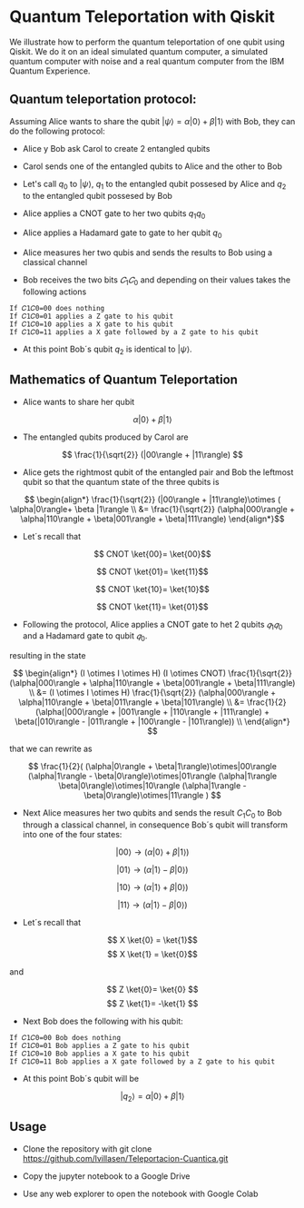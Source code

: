 # Quantum Teleportation with Qiskit 
We illustrate how to perform the quantum teleportation of one qubit using Qiskit. We do it on an ideal simulated quantum computer, a simulated quantum computer with noise and a real quantum computer from the IBM Quantum Experience.


## Quantum teleportation protocol:

Assuming Alice wants to share the qubit
$|\psi\rangle=\alpha|0\rangle + \beta|1\rangle$ with Bob, they can do the following protocol:

- Alice y Bob ask Carol to create 2 entangled qubits 

- Carol sends one of the entangled qubits to Alice and the other to Bob

- Let's call $q_0$ to $|\psi\rangle$, $q_1$ to the entangled qubit possesed by Alice and $q_2$ to the entangled qubit possesed by Bob

- Alice applies a CNOT gate to her two qubits $q_1q_0$

- Alice applies a Hadamard gate to gate to her qubit $q_0$

- Alice measures her two qubis and sends the results to Bob using a classical channel


- Bob receives the two bits $𝐶_1𝐶_0$ and depending on their values takes the following actions
```
If 𝐶1𝐶0=00 does nothing
If 𝐶1𝐶0=01 applies a Z gate to his qubit 
If 𝐶1𝐶0=10 applies a X gate to his qubit 
If 𝐶1𝐶0=11 applies a X gate followed by a Z gate to his qubit 
```

- At this point Bob´s qubit $q_2$ is identical to $|\psi\rangle$. 

##  Mathematics of Quantum Teleportation


- Alice wants to share her qubit 

$$ \alpha|0\rangle + \beta|1\rangle $$

- The entangled qubits produced by Carol are 

$$  \frac{1}{\sqrt{2}} (|00\rangle + |11\rangle) $$

- Alice gets the rightmost qubit of the entangled pair and Bob the leftmost qubit  so that the quantum state of the three qubits is

$$ \begin{align*}
\frac{1}{\sqrt{2}} (|00\rangle + |11\rangle)\otimes ( \alpha|0\rangle+ \beta |1\rangle \\
&= \frac{1}{\sqrt{2}} (\alpha|000\rangle + \alpha|110\rangle + \beta|001\rangle + \beta|111\rangle) 
\end{align*}$$

- Let´s recall that 

$$ CNOT \ket{00}= \ket{00}$$

$$ CNOT \ket{01}= \ket{11}$$

$$ CNOT \ket{10}= \ket{10}$$

$$ CNOT \ket{11}= \ket{01}$$


- Following the protocol, Alice applies a CNOT gate to het 2 qubits  $𝑞_1𝑞_0$ and a Hadamard gate to qubit  $𝑞_0$. 

resulting in the state

$$ 
\begin{align*} (I \otimes I \otimes H) (I \otimes CNOT) \frac{1}{\sqrt{2}} (\alpha|000\rangle + \alpha|110\rangle + \beta|001\rangle + \beta|111\rangle) \\
&= (I \otimes I \otimes H) \frac{1}{\sqrt{2}} (\alpha|000\rangle + \alpha|110\rangle + \beta|011\rangle + \beta|101\rangle) \\
&= \frac{1}{2}  (\alpha(|000\rangle + |001\rangle + |110\rangle + |111\rangle) + \beta(|010\rangle - |011\rangle + |100\rangle - |101\rangle)) \\
\end{align*}
$$

that we can rewrite as

$$
\frac{1}{2}( (\alpha|0\rangle + \beta|1\rangle)\otimes|00\rangle (\alpha|1\rangle - \beta|0\rangle)\otimes|01\rangle (\alpha|1\rangle \beta|0\rangle)\otimes|10\rangle (\alpha|1\rangle - \beta|0\rangle)\otimes|11\rangle  )
$$

- Next Alice measures her two qubits and sends the result $C_1C_0$ to Bob through a classical channel,
in consequence Bob´s qubit will transform into one of the four states:

$$|00\rangle \rightarrow (\alpha|0\rangle + \beta|1\rangle)$$

$$|01\rangle \rightarrow (\alpha|1\rangle - \beta|0\rangle)$$

$$|10\rangle \rightarrow (\alpha|1\rangle + \beta|0\rangle)$$

$$|11\rangle \rightarrow (\alpha|1\rangle - \beta|0\rangle)$$

- Let´s recall that

$$ X \ket{0} = \ket{1}$$
$$ X \ket{1} = \ket{0}$$

and


$$ Z \ket{0}= \ket{0} $$
$$ Z \ket{1}= -\ket{1} $$


- Next Bob does the following with his qubit:

```
If 𝐶1𝐶0=00 Bob does nothing
If 𝐶1𝐶0=01 Bob applies a Z gate to his qubit 
If 𝐶1𝐶0=10 Bob applies a X gate to his qubit 
If 𝐶1𝐶0=11 Bob applies a X gate followed by a Z gate to his qubit 
```

- At this point Bob´s qubit will be

$$|q_2\rangle= \alpha|0\rangle + \beta|1\rangle$$


## Usage

- Clone the repository with git clone https://github.com/lvillasen/Teleportacion-Cuantica.git
 
- Copy the jupyter notebook to a Google Drive
 
- Use any web explorer to open the notebook with Google Colab
